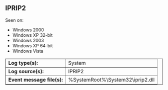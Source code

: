 ## IPRIP2

Seen on:
* Windows 2000
* Windows XP 32-bit
* Windows 2003
* Windows XP 64-bit
* Windows Vista

<table border="1" class="docutils">
  <tbody>
    <tr>
      <td><b>Log type(s):</b></td>
      <td>System</td>
    </tr>
    <tr>
      <td><b>Log source(s):</b></td>
      <td>IPRIP2</td>
    </tr>
    <tr>
      <td><b>Event message file(s):</b></td>
      <td>%SystemRoot%\System32\iprip2.dll</td>
    </tr>
  </tbody>
</table>

&nbsp;

